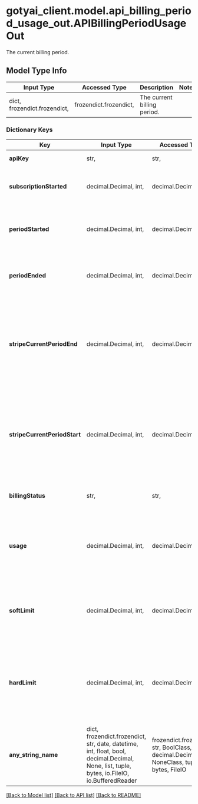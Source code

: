 # gotyai_client.model.api_billing_period_usage_out.APIBillingPeriodUsageOut

The current billing period.

## Model Type Info
Input Type | Accessed Type | Description | Notes
------------ | ------------- | ------------- | -------------
dict, frozendict.frozendict,  | frozendict.frozendict,  | The current billing period. | 

### Dictionary Keys
Key | Input Type | Accessed Type | Description | Notes
------------ | ------------- | ------------- | ------------- | -------------
**apiKey** | str,  | str,  | User API Key. | [optional] 
**subscriptionStarted** | decimal.Decimal, int,  | decimal.Decimal,  | Datetime when the user subscribed to the plan. | [optional] value must be a 64 bit integer
**periodStarted** | decimal.Decimal, int,  | decimal.Decimal,  | Datetime when the the plan&#x27;s current period started. | [optional] value must be a 64 bit integer
**periodEnded** | decimal.Decimal, int,  | decimal.Decimal,  | Datetime when the the plan&#x27;s current period endend. | [optional] value must be a 64 bit integer
**stripeCurrentPeriodEnd** | decimal.Decimal, int,  | decimal.Decimal,  | Datetime when the the plan&#x27;s current period endend (in Stripe). Internal and Stripe periodicity should ~coincide. | [optional] value must be a 64 bit integer
**stripeCurrentPeriodStart** | decimal.Decimal, int,  | decimal.Decimal,  | Datetime when the the plan&#x27;s current period started (in Stripe). Internal and Stripe periodicity should ~coincide. | [optional] value must be a 64 bit integer
**billingStatus** | str,  | str,  | Current period billing status ex OPEN. | [optional] 
**usage** | decimal.Decimal, int,  | decimal.Decimal,  | Current period usage in units (NB some API endpoints use more than one unit). | [optional] value must be a 64 bit integer
**softLimit** | decimal.Decimal, int,  | decimal.Decimal,  | Current period soft limit (reaching the limit sends an email notification). | [optional] value must be a 64 bit integer
**hardLimit** | decimal.Decimal, int,  | decimal.Decimal,  | Current period hard limit (reaching the limit sends an email notification and blocks the API Key). | [optional] value must be a 64 bit integer
**any_string_name** | dict, frozendict.frozendict, str, date, datetime, int, float, bool, decimal.Decimal, None, list, tuple, bytes, io.FileIO, io.BufferedReader | frozendict.frozendict, str, BoolClass, decimal.Decimal, NoneClass, tuple, bytes, FileIO | any string name can be used but the value must be the correct type | [optional]

[[Back to Model list]](../../README.md#documentation-for-models) [[Back to API list]](../../README.md#documentation-for-api-endpoints) [[Back to README]](../../README.md)

